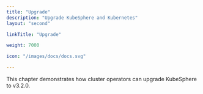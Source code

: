 ```yaml
---
title: "Upgrade"
description: "Upgrade KubeSphere and Kubernetes"
layout: "second"

linkTitle: "Upgrade"

weight: 7000

icon: "/images/docs/docs.svg"

---
```


This chapter demonstrates how cluster operators can upgrade KubeSphere to v3.2.0.